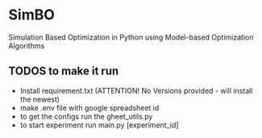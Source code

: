 # SimBO
Simulation Based Optimization in Python using Model-based Optimization Algorithms

## TODOS to make it run
- Install requirement.txt (ATTENTION! No Versions provided - will install the newest)
- make .env file with google spreadsheet id
- to get the configs run the gheet_utils.py
- to start experiment run main.py [experiment_id]

